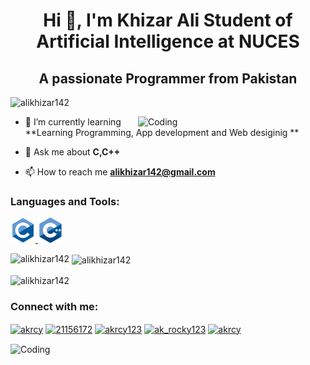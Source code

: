 <h1 align="center">Hi 👋, I'm Khizar Ali Student of Artificial Intelligence at NUCES</h1>
<h2 align="center">A passionate Programmer  from Pakistan</h2>

<p align="left"> <img src="https://komarev.com/ghpvc/?username=alikhizar142&label=Profile%20views&color=0e75b6&style=flat" alt="alikhizar142" /> </p>
<img align="right" alt="Coding" width="300" src="https://cdn.dribbble.com/users/638428/screenshots/3641004/media/9756e05977e724a3ac0bf104d486d06d.gif">


- 🌱 I’m currently learning **Learning Programming, App development and Web desiginig **

- 💬 Ask me about **C,C++**

- 📫 How to reach me **alikhizar142@gmail.com**

<h3 align="left">Languages and Tools:</h3>
<p align="left"> <a href="https://www.cprogramming.com/" target="_blank" rel="noreferrer"> <img src="https://raw.githubusercontent.com/devicons/devicon/master/icons/c/c-original.svg" alt="c" width="40" height="40"/> </a> <a href="https://www.w3schools.com/cpp/" target="_blank" rel="noreferrer"> <img src="https://raw.githubusercontent.com/devicons/devicon/master/icons/cplusplus/cplusplus-original.svg" alt="cplusplus" width="40" height="40"/> </a> </p>

<p><img align="left" src="https://github-readme-stats.vercel.app/api/top-langs?username=alikhizar142&show_icons=true&locale=en&layout=compact" alt="alikhizar142" /></p>

<p>&nbsp;<img align="center" src="https://github-readme-stats.vercel.app/api?username=alikhizar142&show_icons=true&locale=en" alt="alikhizar142" /></p>

<p><img align="center" src="https://github-readme-streak-stats.herokuapp.com/?user=alikhizar142&" alt="alikhizar142" /></p>
<h3 align="left">Connect with me:</h3>
<p align="left">
<a href="https://linkedin.com/in/akrcy" target="blank"><img align="center" src="https://raw.githubusercontent.com/rahuldkjain/github-profile-readme-generator/master/src/images/icons/Social/linked-in-alt.svg" alt="akrcy" height="30" width="40" /></a>
<a href="https://stackoverflow.com/users/21156172" target="blank"><img align="center" src="https://raw.githubusercontent.com/rahuldkjain/github-profile-readme-generator/master/src/images/icons/Social/stack-overflow.svg" alt="21156172" height="30" width="40" /></a>
<a href="https://fb.com/akrcy123" target="blank"><img align="center" src="https://raw.githubusercontent.com/rahuldkjain/github-profile-readme-generator/master/src/images/icons/Social/facebook.svg" alt="akrcy123" height="30" width="40" /></a>
<a href="https://instagram.com/ak_rocky123" target="blank"><img align="center" src="https://raw.githubusercontent.com/rahuldkjain/github-profile-readme-generator/master/src/images/icons/Social/instagram.svg" alt="ak_rocky123" height="30" width="40" /></a>
<a href="https://www.hackerrank.com/akrcy" target="blank"><img align="center" src="https://raw.githubusercontent.com/rahuldkjain/github-profile-readme-generator/master/src/images/icons/Social/hackerrank.svg" alt="akrcy" height="30" width="40" /></a>
</p>


<img align="Center" alt="Coding" width="1000" src="https://res.cloudinary.com/practicaldev/image/fetch/s--z5X0MXQA--/c_limit%2Cf_auto%2Cfl_progressive%2Cq_66%2Cw_880/https://dev-to-uploads.s3.amazonaws.com/uploads/articles/j8wo9f1mou6g5469671h.gif">
